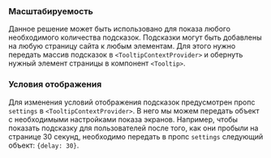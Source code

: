 ### Масштабируемость
Данное решение может быть использовано для показа любого необходимого количества подсказок. Подсказки могут быть добавлены на любую страницу сайта к любым элементам. Для этого нужно передать массив подсказок в `<TooltipContextProvider>` и обернуть нужный элемент страницы в компонент `<Tooltip>`.

### Условия отображения
Для изменения условий отображения подсказок предусмотрен пропс `settings` в `<TooltipContextProvider>`. В него мы можем передать объект с необходимыми настройками показа экранов. Например, чтобы показать подсказку для пользователей после того, как они пробыли на странице 30 секунд, необходимо передать в пропс `settings` следующий объект: `{delay: 30}`.

